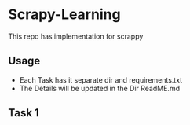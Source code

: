 # Scrapy-Learning

This repo has implementation for scrappy

## Usage
- Each Task has it separate dir and requirements.txt
- The Details will be updated in the Dir ReadME.md

## Task 1
